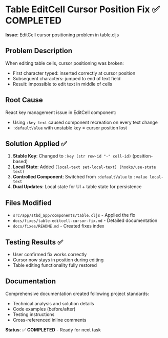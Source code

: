 # Table EditCell Cursor Position Fix ✅ COMPLETED

**Issue**: EditCell cursor positioning problem in table.cljs

## Problem Description
When editing table cells, cursor positioning was broken:
- First character typed: inserted correctly at cursor position
- Subsequent characters: jumped to end of text field
- Result: impossible to edit text in middle of cells

## Root Cause
React key management issue in EditCell component:
- Using `:key text` caused component recreation on every text change
- `:defaultValue` with unstable key = cursor position lost

## Solution Applied ✅
1. **Stable Key**: Changed to `:key (str row-id "-" cell-id)` (position-based)
2. **Local State**: Added `[local-text set-local-text] (hooks/use-state text)`
3. **Controlled Component**: Switched from `:defaultValue` to `:value local-text`
4. **Dual Updates**: Local state for UI + table state for persistence

## Files Modified
- `src/app/stbd_app/components/table.cljs` - Applied the fix
- `docs/fixes/table-editcell-cursor-fix.md` - Detailed documentation
- `docs/fixes/README.md` - Created fixes index

## Testing Results ✅
- User confirmed fix works correctly
- Cursor now stays in position during editing
- Table editing functionality fully restored

## Documentation
Comprehensive documentation created following project standards:
- Technical analysis and solution details
- Code examples (before/after)
- Testing instructions
- Cross-referenced inline comments

**Status**: ✅ **COMPLETED** - Ready for next task
